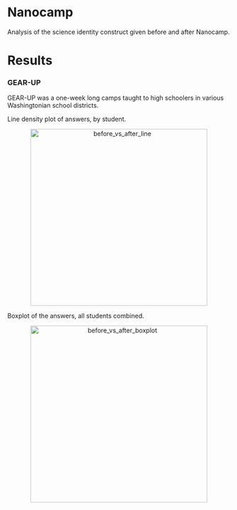 # Nanocamp
Analysis of the science identity construct given before and after Nanocamp.

# Results

### GEAR-UP

GEAR-UP was a one-week long camps taught to high schoolers in various Washingtonian school districts.

Line density plot of answers, by student.

<p align="center">
<img src="Figures/before_vs_after_line.png" alt="before_vs_after_line" width="400">
</p>

Boxplot of the answers, all students combined.

<p align="center">
<img src="Figures/before_vs_after_boxplot.png" alt="before_vs_after_boxplot" width="400">
</p>
